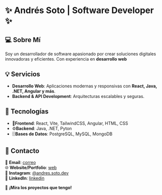 # ✨ Andrés Soto | Software Developer ✨

## 💻 Sobre Mí
Soy un desarrollador de software apasionado por crear soluciones digitales innovadoras y eficientes. Con experiencia en **desarrollo web**

## 💡 Servicios
- **Desarrollo Web**: Aplicaciones modernas y responsivas con **React, Java, .NET, Angular y más**.
- **Backend & API Development**: Arquitecturas escalables y seguras.

## 🔧 Tecnologías
- 🚀**Frontend**: React, Vite, TailwindCSS, Angular, HTML, CSS
- ⚙️**Backend**: Java, .NET, Pyton
- 🗄️**Bases de Datos**: PostgreSQL, MySQL, MongoDB

## 👤 Contacto
📧 **Email**: [correo](mailto:andressotokr1@gmail.com)  
🌐 **Website/Portfolio**: [web]([https://andressotodev.vercel.app/])  
📱 **Instagram**: [@andres.soto.dev](https://www.instagram.com/andres.soto.dev/)  
👥 **LinkedIn**: [linkedin]([https://linkedin.com/in/andressoto](https://www.linkedin.com/in/andres-soto-0429a127b/))

🔗 **¡Mira los proyectos que tengo!**
